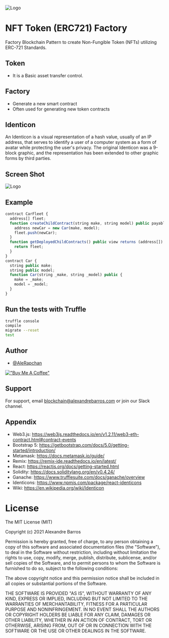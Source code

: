 ![Logo](https://ipfs.io/ipfs/QmQ3HTv6cF5MEacSwufUwaHTH4YymysVop848LBRkYCiZ2?filename=nft-token-factory.png)

# NFT Token (ERC721) Factory

Factory Blockchain Pattern to create Non-Fungible Token (NFTs) utilizing ERC-721 Standards.

## Token

- It is a Basic asset transfer control.

## Factory

- Generate a new smart contract
- Often used for generating new token contracts

## Identicon

An Identicon is a visual representation of a hash value, usually of an IP address, that serves to identify a user of a computer system as a form of avatar while protecting the user's privacy. The original Identicon was a 9-block graphic, and the representation has been extended to other graphic forms by third parties.

## Screen Shot
![Logo](http://alexandrebarros.com/global/TokenFactory_ScreenShot.png)

## Example

```js
contract CarFleet {
  address[] fleet;
  function createChildContract(string make, string model) public payable {
    address newCar = new Car(make, model);
    fleet.push(newCar);
  }
  function getDeployedChildContracts() public view returns (address[]) {
    return fleet;
  }
}
contract Car {
  string public make;
  string public model;
  function Car(string _make, string _model) public {
    make = _make;
    model = _model;
  }
}
```

## Run the tests with Truffle

```bash
truffle console
compile
migrate --reset
test
```

## Author

- [@AleRapchan](https://www.github.com/AleRapchan)

[!["Buy Me A Coffee"](https://www.buymeacoffee.com/assets/img/custom_images/orange_img.png)](https://www.buymeacoffee.com/alerapchan)

## Support

For support, email blockchain@alexandrebarros.com or join our Slack channel.

## Appendix

- Web3.js: https://web3js.readthedocs.io/en/v1.2.11/web3-eth-contract.html#contract-events
- Bootstrap 5: https://getbootstrap.com/docs/5.0/getting-started/introduction/
- Metamask: https://docs.metamask.io/guide/
- Remix: https://remix-ide.readthedocs.io/en/latest/
- React: https://reactjs.org/docs/getting-started.html
- Solidity: https://docs.soliditylang.org/en/v0.4.24/
- Ganache: https://www.trufflesuite.com/docs/ganache/overview
- Identicons: https://www.npmjs.com/package/react-identicons
- Wiki: https://en.wikipedia.org/wiki/Identicon

# License

The MIT License (MIT)

Copyright (c) 2021 Alexandre Barros

Permission is hereby granted, free of charge, to any person obtaining a copy of this software and associated documentation files (the "Software"), to deal in the Software without restriction, including without limitation the rights to use, copy, modify, merge, publish, distribute, sublicense, and/or sell copies of the Software, and to permit persons to whom the Software is furnished to do so, subject to the following conditions:

The above copyright notice and this permission notice shall be included in all copies or substantial portions of the Software.

THE SOFTWARE IS PROVIDED "AS IS", WITHOUT WARRANTY OF ANY KIND, EXPRESS OR IMPLIED, INCLUDING BUT NOT LIMITED TO THE WARRANTIES OF MERCHANTABILITY, FITNESS FOR A PARTICULAR PURPOSE AND NONINFRINGEMENT. IN NO EVENT SHALL THE AUTHORS OR COPYRIGHT HOLDERS BE LIABLE FOR ANY CLAIM, DAMAGES OR OTHER LIABILITY, WHETHER IN AN ACTION OF CONTRACT, TORT OR OTHERWISE, ARISING FROM, OUT OF OR IN CONNECTION WITH THE SOFTWARE OR THE USE OR OTHER DEALINGS IN THE SOFTWARE.
